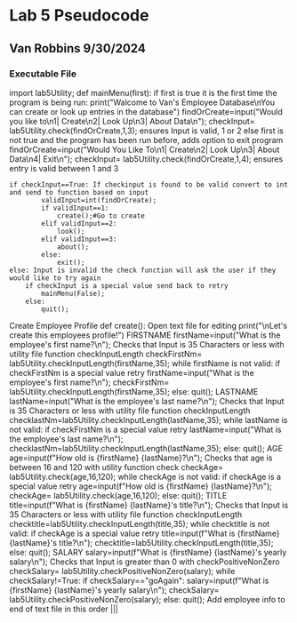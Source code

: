 # Lab 5 Pseudocode

## Van Robbins 9/30/2024

### Executable File

import lab5Utility;
def mainMenu(first):
    if first is true it is the first time the program is being run:
        print("Walcome to Van's Employee Database\nYou can create or look up entries in the database")
        findOrCreate=input("Would you like to\n1| Create\n2| Look Up\n3| About Data\n");
        checkInput= lab5Utility.check(findOrCreate,1,3); ensures Input is valid, 1 or 2
    else first is not true and the program has been run before, adds option to exit program
        findOrCreate=input("Would You Like To\n1| Create\n2| Look Up\n3| About Data\n4| Exit\n");
        checkInput= lab5Utility.check(findOrCreate,1,4); ensures entry is valid between 1 and 3

    if checkInput==True: If checkinput is found to be valid convert to int and send to function based on input
            validInput=int(findOrCreate);
            if validInput==1:
                create();#Go to create 
            elif validInput==2:
                look();
            elif validInput==3:
                about();
            else:
                exit();
    else: Input is invalid the check function will ask the user if they would like to try again
        if checkInput is a special value send back to retry
            mainMenu(False);
        else:
            quit();

Create Employee Profile
def create():
    Open text file for editing
    print("\nLet's create this employees profile!")
    FIRSTNAME
    firstName=input("What is the employee's first name?\n");
    Checks that Input is 35 Characters or less with utility file function checkInputLength
    checkFirstNm= lab5Utility.checkInputLength(firstName,35);
    while firstName is not valid:
        if checkFirstNm is a special value retry
            firstName=input("What is the employee's first name?\n");
            checkFirstNm= lab5Utility.checkInputLength(firstName,35);
        else:
            quit();
    LASTNAME
    lastName=input("What is the employee's last name?\n");
    Checks that Input is 35 Characters or less with utility file function checkInputLength
    checklastNm=lab5Utility.checkInputLength(lastName,35);
    while lastName is not valid:
        if checkFirstNm is a special value retry
            lastName=input("What is the employee's last name?\n");
            checklastNm=lab5Utility.checkInputLength(lastName,35);
        else:
            quit();
    AGE
    age=input(f"How old is {firstName} {lastName}?\n");
    Checks that age is between 16 and 120 with utility function check
    checkAge= lab5Utility.check(age,16,120);
    while checkAge is not valid:
        if checkAge is a special value retry
            age=input(f"How old is {firstName} {lastName}?\n");
            checkAge= lab5Utility.check(age,16,120);
        else:
            quit();
    TITLE
    title=input(f"What is {firstName} {lastName}'s title?\n");
    Checks that Input is 35 Characters or less with utility file function checkInputLength
    checktitle=lab5Utility.checkInputLength(title,35);
    while checktitle is not valid:
        if checkAge is a special value retry
            title=input(f"What is {firstName} {lastName}'s title?\n");
            checktitle=lab5Utility.checkInputLength(title,35);
        else:
            quit();
    SALARY
    salary=input(f"What is {firstName} {lastName}'s yearly salary\n");
    Checks that Input is greater than 0 with checkPositiveNonZero
    checkSalary= lab5Utility.checkPositiveNonZero(salary);
    while checkSalary!=True:
        if checkSalary=="goAgain":
            salary=input(f"What is {firstName} {lastName}'s yearly salary\n");
            checkSalary= lab5Utility.checkPositiveNonZero(salary);
        else:
            quit();
    Add employee info to end of text file in this order <first>|<last>|<age>|<title>|<salary>;

    print("Employee Successfully Added");
    Tell the user how many employees are in the database
    
    mainMenu(False);

Looks for employee in database
def look():
    dataSearch = open("dataLab5.txt","r+"); Opens data text file in read only mode
    data=dataSearch.read();Sets current database to data string

    print("\nLet's look for this employee!")
    firstName=input("First Name:\n");
    lastName=input("Last Name:\n");

    Search using upper version of data and input
    firstLastName=(firstName+"|"+lastName).upper();
    upperData=data.upper()

    See if employee in data
    if(firstLastName in upperData):
        print("Employee Found");
        startIndex=upperData.find(firstLastName); Finds Index where first and last name is in uppercase data
        Cuts data into parts given the regular data, the start of the data wanted, the end character, and divider character, returns employees data as array employeeInfo, each part of employee info in different array index

    Employee not in data
    else:
        print("\nEmployee Not Found\n")
    dataSearch.close(); Closes text file

    SENDS USER BACK TO MAIN MENU FUNCTION False becauase not first time running
    mainMenu(False);
Tells user about data
def about():
    Opens text file in mode to read data
    See how many entries are in the database
    currentNumberEntries=lab5Utility.amountEntry(dataSearch.read(),";");
    dataSearch.close();
    find average salary with findAverageSalary function
    print(f"About the Data:\nThere's {currentNumberEntries} employees in the system!");
    print(f"The average salary is ${averageSalary}")
    mainMenu(False);

def findAverageSalary(entries):
    dataSearch = open("dataLab5.txt","r+");#Opens text file in mode to read data
    allData=dataSearch.read();
    index=0;
    totalSum=0
    Find last entry of all seperate emloyees info
            add to sum
            totalSum=totalSum+personSalary;
    average=totalSum/entries;
    dataSearch.close();#Closes text file
    return average

RUNS Initial main menu function, True since first time running
mainMenu(True);

### Utility File

def check(sizeInput,validInputBottom,validInputTop): Check input is between the top and bottom numbers
    current=validInputBottom;
    validSize=[];
    add all numbers between top and bottom numbers to validSize array
    if sizeInput not in validSize: Checks input is one of the numbers in array, if not
        print(f"The input must be between {validInputBottom} and {validInputTop}");
        again=input("Would you like to try again Y/N\n");
        if(again=="Y"):
            return "goAgain";
        else:
            return False;
    else: Number is valid
        return True;

def checkPositiveNonZero(enteredValue):
    Check that value can be converted into a number
    If can, do so
        num=float(enteredValue);
    else
        Tell person to try again
    if num is less than 0
        print("The input must be greater than 0");
        again=input("Would you like to try again Y/N\n");
        if(again.upper()=="Y"):
            return "goAgain";
        else:
            return False;
    Number is greater than 0
        return True;

def checkInputLength(enteredString, maxLength):
    Check that string is less than the maxLength alotted
    if len(enteredString)>maxLength:
        print(f"The input can not be longer than {maxLength} characters");
        again=input("Would you like to try again Y/N\n");
        if(again=="Y"):
            return "goAgain";
        else:
            return False;
    else:
        return True;

def amountEntry(data, divider):
    index = 0;
    count = 0;
    search through all data and count all the dividers
    while (index < len(data)):
        if (data[index]) == divider:
            count+=1;
        index +=1;
    return count;

Cuts string data based on the start and end's index, divides whole into parts based on divider
def cut(data,start,end,divider):
    dataCutToStart=data[start:];#Cuts Data from start index
    parsedData=[];Empty array that will store parsed data
    index=0;
    start=0;
    if type(end)==int:end is already defined as an index value
        end=end;
    else:End is not a defined index but a character
        endEntryCharacter=end;
        end=dataCutToStart.find(endEntryCharacter);Find first occurence of character from already the start of the data
    dataCut=dataCutToStart[start:end+1]; Cuts data from start to found end+1 to include end character
    Loop looks through cut data dividing data into parts based on given divider
    while index!=len(dataCut):
        if(dataCut[index])==divider:If the character at the index of the data is the same as the divider append that part to array
            parsedData.append(dataCut[start:index]);
            start=index+1; For next data part the start will be at the end of the last part
            index+=1;
        elif((dataCut[index])==endEntryCharacter) or (index==end):Saves last part of data
            parsedData.append(dataCut[start:end]);
            index+=1;
        else: Character is neither divider or end
            index+=1;
    return parsedData; Returns each part of data in array entry